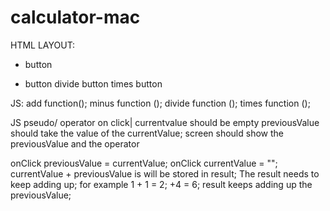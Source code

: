 # calculator-mac
HTML LAYOUT:
+ button
- button
divide button
times button



JS:
add function();
minus function ();
divide function ();
times function ();


JS pseudo/
operator on click|
currentvalue should be empty
previousValue should take the value of the currentValue;
screen should show the previousValue and the operator


onClick previousValue = currentValue;
onClick currentValue = "";
currentValue + previousValue is will be stored in result;
The result needs to keep adding up;
for example 1 + 1 = 2; +4 = 6;
result keeps adding up the previousValue;


 

